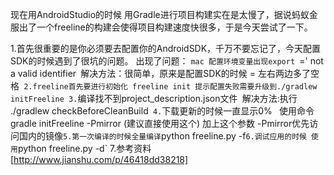 现在用AndroidStudio的时候 用Gradle进行项目构建实在是太慢了，据说蚂蚁金服出了一个freeline的构建会使得项目构建速度快很多，于是今天尝试了一下。

1.首先很重要的是你必须要去配置你的AndroidSDK，千万不要忘记了，今天配置SDK的时候遇到了很坑的问题。
出现了问题：
`mac 配置环境变量出现export `=' not a valid identifier`
`解决方法：很简单，原来是配置SDK的时候 = 左右两边多了空格`
2.freeline首先要进行初始化 freeline init 提示配置失败需要升级到./gradlew initFreeline
3.`编译找不到project_description.json文件`
`解决方法:执行 ./gradlew checkBeforeCleanBuild`
4.`下载更新的时候一直显示0% `
`使用命令  gradle initFreeline -Pmirror (建议直接使用这个) 加上这个参数 -Pmirror优先访问国内的镜像`
5.第一次编译的时候全量编译
`python freeline.py -f`
6.调试应用的时候 使用
`python freeline.py -d`
7.参考资料[http://www.jianshu.com/p/46418dd38218]

